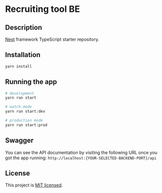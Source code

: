 # Recruiting tool BE

## Description

[Nest](https://github.com/nestjs/nest) framework TypeScript starter repository.

## Installation

```bash
yarn install
```

## Running the app

```bash
# development
yarn run start

# watch mode
yarn run start:dev

# production mode
yarn run start:prod
```

## Swagger

You can see the API documentation by visiting the following URL once you got the app running: `http://localhost:{YOUR-SELECTED-BACKEND-PORT}/api`

## License

This project is [MIT licensed](../LICENSE).
